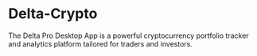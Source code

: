 # Delta-Crypto
The Delta Pro Desktop App is a powerful cryptocurrency portfolio tracker and analytics platform tailored for traders and investors.
